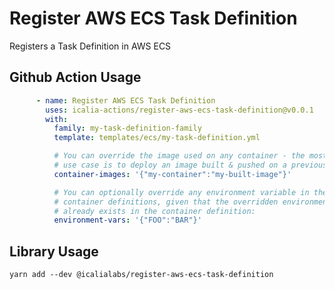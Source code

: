 # Register AWS ECS Task Definition

Registers a Task Definition in AWS ECS

## Github Action Usage

```yaml
      - name: Register AWS ECS Task Definition
        uses: icalia-actions/register-aws-ecs-task-definition@v0.0.1
        with:
          family: my-task-definition-family
          template: templates/ecs/my-task-definition.yml

          # You can override the image used on any container - the most common
          # use case is to deploy an image built & pushed on a previous step:
          container-images: '{"my-container":"my-built-image"}'

          # You can optionally override any environment variable in the task 
          # container definitions, given that the overridden environment variable
          # already exists in the container definition:
          environment-vars: '{"FOO":"BAR"}'
```

## Library Usage

```
yarn add --dev @icalialabs/register-aws-ecs-task-definition
```